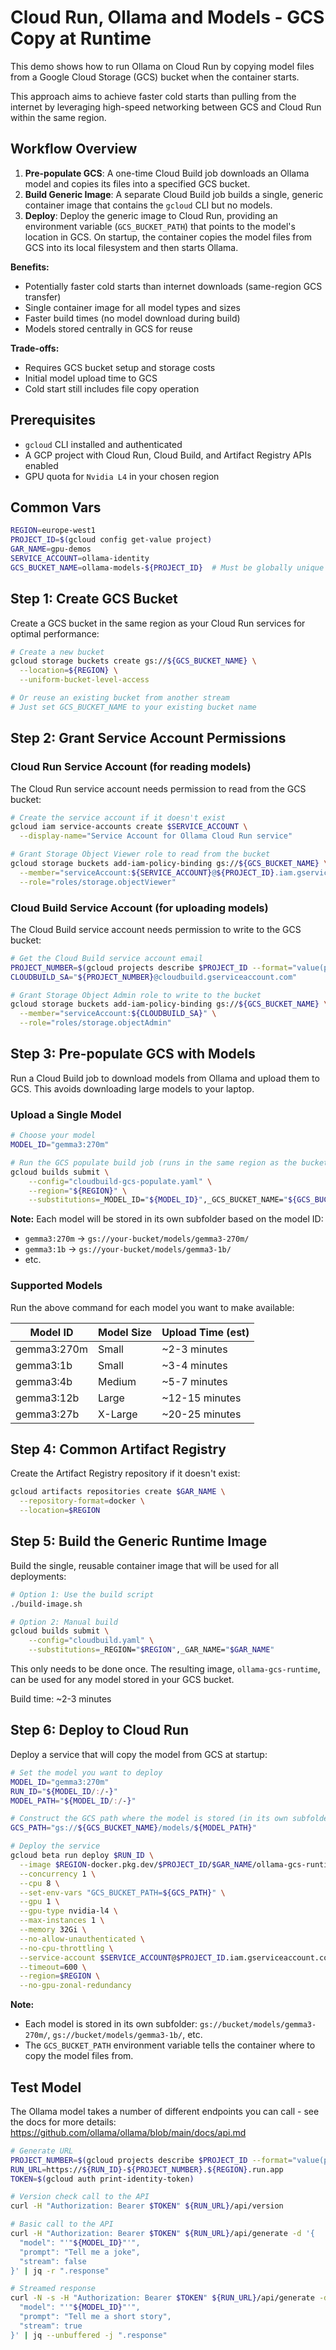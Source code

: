 # Cloud Run, Ollama and Models - GCS Copy at Runtime

This demo shows how to run Ollama on Cloud Run by copying model files from a Google Cloud Storage (GCS) bucket when the container starts.

This approach aims to achieve faster cold starts than pulling from the internet by leveraging high-speed networking between GCS and Cloud Run within the same region.

## Workflow Overview

1. **Pre-populate GCS**: A one-time Cloud Build job downloads an Ollama model and copies its files into a specified GCS bucket.
2. **Build Generic Image**: A separate Cloud Build job builds a single, generic container image that contains the `gcloud` CLI but no models.
3. **Deploy**: Deploy the generic image to Cloud Run, providing an environment variable (`GCS_BUCKET_PATH`) that points to the model's location in GCS. On startup, the container copies the model files from GCS into its local filesystem and then starts Ollama.

**Benefits:**

- Potentially faster cold starts than internet downloads (same-region GCS transfer)
- Single container image for all model types and sizes
- Faster build times (no model download during build)
- Models stored centrally in GCS for reuse

**Trade-offs:**

- Requires GCS bucket setup and storage costs
- Initial model upload time to GCS
- Cold start still includes file copy operation

## Prerequisites

- `gcloud` CLI installed and authenticated
- A GCP project with Cloud Run, Cloud Build, and Artifact Registry APIs enabled
- GPU quota for `Nvidia L4` in your chosen region

## Common Vars

```sh
REGION=europe-west1
PROJECT_ID=$(gcloud config get-value project)
GAR_NAME=gpu-demos
SERVICE_ACCOUNT=ollama-identity
GCS_BUCKET_NAME=ollama-models-${PROJECT_ID}  # Must be globally unique
```

## Step 1: Create GCS Bucket

Create a GCS bucket in the same region as your Cloud Run services for optimal performance:

```sh
# Create a new bucket
gcloud storage buckets create gs://${GCS_BUCKET_NAME} \
  --location=${REGION} \
  --uniform-bucket-level-access

# Or reuse an existing bucket from another stream
# Just set GCS_BUCKET_NAME to your existing bucket name
```

## Step 2: Grant Service Account Permissions

### Cloud Run Service Account (for reading models)

The Cloud Run service account needs permission to read from the GCS bucket:

```sh
# Create the service account if it doesn't exist
gcloud iam service-accounts create $SERVICE_ACCOUNT \
  --display-name="Service Account for Ollama Cloud Run service"

# Grant Storage Object Viewer role to read from the bucket
gcloud storage buckets add-iam-policy-binding gs://${GCS_BUCKET_NAME} \
  --member="serviceAccount:${SERVICE_ACCOUNT}@${PROJECT_ID}.iam.gserviceaccount.com" \
  --role="roles/storage.objectViewer"
```

### Cloud Build Service Account (for uploading models)

The Cloud Build service account needs permission to write to the GCS bucket:

```sh
# Get the Cloud Build service account email
PROJECT_NUMBER=$(gcloud projects describe $PROJECT_ID --format="value(projectNumber)")
CLOUDBUILD_SA="${PROJECT_NUMBER}@cloudbuild.gserviceaccount.com"

# Grant Storage Object Admin role to write to the bucket
gcloud storage buckets add-iam-policy-binding gs://${GCS_BUCKET_NAME} \
  --member="serviceAccount:${CLOUDBUILD_SA}" \
  --role="roles/storage.objectAdmin"
```

## Step 3: Pre-populate GCS with Models

Run a Cloud Build job to download models from Ollama and upload them to GCS. This avoids downloading large models to your laptop.

### Upload a Single Model

```sh
# Choose your model
MODEL_ID="gemma3:270m"

# Run the GCS populate build job (runs in the same region as the bucket)
gcloud builds submit \
    --config="cloudbuild-gcs-populate.yaml" \
    --region="${REGION}" \
    --substitutions=_MODEL_ID="${MODEL_ID}",_GCS_BUCKET_NAME="${GCS_BUCKET_NAME}"
```

**Note:** Each model will be stored in its own subfolder based on the model ID:

- `gemma3:270m` → `gs://your-bucket/models/gemma3-270m/`
- `gemma3:1b` → `gs://your-bucket/models/gemma3-1b/`
- etc.

### Supported Models

Run the above command for each model you want to make available:

| Model ID    | Model Size | Upload Time (est) |
|-------------|------------|-------------------|
| gemma3:270m | Small      | ~2-3 minutes      |
| gemma3:1b   | Small      | ~3-4 minutes      |
| gemma3:4b   | Medium     | ~5-7 minutes      |
| gemma3:12b  | Large      | ~12-15 minutes    |
| gemma3:27b  | X-Large    | ~20-25 minutes    |

## Step 4: Common Artifact Registry

Create the Artifact Registry repository if it doesn't exist:

```sh
gcloud artifacts repositories create $GAR_NAME \
  --repository-format=docker \
  --location=$REGION
```

## Step 5: Build the Generic Runtime Image

Build the single, reusable container image that will be used for all deployments:

```sh
# Option 1: Use the build script
./build-image.sh

# Option 2: Manual build
gcloud builds submit \
    --config="cloudbuild.yaml" \
    --substitutions=_REGION="$REGION",_GAR_NAME="$GAR_NAME"
```

This only needs to be done once. The resulting image, `ollama-gcs-runtime`, can be used for any model stored in your GCS bucket.

Build time: ~2-3 minutes

## Step 6: Deploy to Cloud Run

Deploy a service that will copy the model from GCS at startup:

```sh
# Set the model you want to deploy
MODEL_ID="gemma3:270m"
RUN_ID="${MODEL_ID/:/-}"
MODEL_PATH="${MODEL_ID/:/-}"

# Construct the GCS path where the model is stored (in its own subfolder)
GCS_PATH="gs://${GCS_BUCKET_NAME}/models/${MODEL_PATH}"

# Deploy the service
gcloud beta run deploy $RUN_ID \
  --image $REGION-docker.pkg.dev/$PROJECT_ID/$GAR_NAME/ollama-gcs-runtime \
  --concurrency 1 \
  --cpu 8 \
  --set-env-vars "GCS_BUCKET_PATH=${GCS_PATH}" \
  --gpu 1 \
  --gpu-type nvidia-l4 \
  --max-instances 1 \
  --memory 32Gi \
  --no-allow-unauthenticated \
  --no-cpu-throttling \
  --service-account $SERVICE_ACCOUNT@$PROJECT_ID.iam.gserviceaccount.com \
  --timeout=600 \
  --region=$REGION \
  --no-gpu-zonal-redundancy
```

**Note:**

- Each model is stored in its own subfolder: `gs://bucket/models/gemma3-270m/`, `gs://bucket/models/gemma3-1b/`, etc.
- The `GCS_BUCKET_PATH` environment variable tells the container where to copy the model files from.

## Test Model

The Ollama model takes a number of different endpoints you can call - see the docs for more details: <https://github.com/ollama/ollama/blob/main/docs/api.md>

```sh
# Generate URL
PROJECT_NUMBER=$(gcloud projects describe $PROJECT_ID --format="value(projectNumber)")
RUN_URL=https://${RUN_ID}-${PROJECT_NUMBER}.${REGION}.run.app
TOKEN=$(gcloud auth print-identity-token)

# Version check call to the API
curl -H "Authorization: Bearer $TOKEN" ${RUN_URL}/api/version

# Basic call to the API
curl -H "Authorization: Bearer $TOKEN" ${RUN_URL}/api/generate -d '{
  "model": "'"${MODEL_ID}"'",
  "prompt": "Tell me a joke",
  "stream": false
}' | jq -r ".response"

# Streamed response
curl -N -s -H "Authorization: Bearer $TOKEN" ${RUN_URL}/api/generate -d '{
  "model": "'"${MODEL_ID}"'",
  "prompt": "Tell me a short story",
  "stream": true
}' | jq --unbuffered -j ".response"
```
